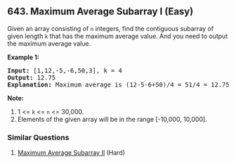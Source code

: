 ## 643. Maximum Average Subarray I (Easy)

<p>
Given an array consisting of <code>n</code> integers, find the contiguous subarray of given length <code>k</code> that has the maximum average value. And you need to output the maximum average value.
</p>

<p><b>Example 1:</b><br />
<pre>
<b>Input:</b> [1,12,-5,-6,50,3], k = 4
<b>Output:</b> 12.75
<b>Explanation:</b> Maximum average is (12-5-6+50)/4 = 51/4 = 12.75
</pre>
</p>

<p><b>Note:</b><br>
<ol>
<li>1 <= <code>k</code> <= <code>n</code> <= 30,000.</li>
<li>Elements of the given array will be in the range [-10,000, 10,000].</li>
</ol>
</p>

### Similar Questions
  1. [Maximum Average Subarray II](https://github.com/openset/leetcode/tree/master/solution/maximum-average-subarray-ii) (Hard)
